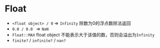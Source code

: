 # Float

- `<float object> / 0` => `Infinity` 除数为0的浮点数除法返回
- `0.0 / 0.0 ` => `NaN`
- `Float::MAX` float object 不能表示大于该值的数，否则会溢出为`Infinity`
- `finite?` / `infinite?` / `nan?`


